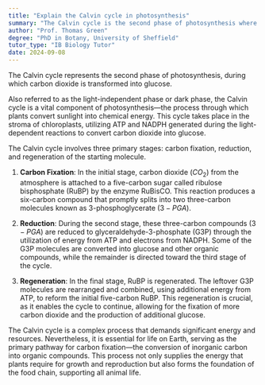 ```yaml
---
title: "Explain the Calvin cycle in photosynthesis"
summary: "The Calvin cycle is the second phase of photosynthesis where carbon dioxide is converted into glucose."
author: "Prof. Thomas Green"
degree: "PhD in Botany, University of Sheffield"
tutor_type: "IB Biology Tutor"
date: 2024-09-08
---
```


The Calvin cycle represents the second phase of photosynthesis, during which carbon dioxide is transformed into glucose.

Also referred to as the light-independent phase or dark phase, the Calvin cycle is a vital component of photosynthesis—the process through which plants convert sunlight into chemical energy. This cycle takes place in the stroma of chloroplasts, utilizing ATP and NADPH generated during the light-dependent reactions to convert carbon dioxide into glucose.

The Calvin cycle involves three primary stages: carbon fixation, reduction, and regeneration of the starting molecule. 

1. **Carbon Fixation**: In the initial stage, carbon dioxide ($CO_2$) from the atmosphere is attached to a five-carbon sugar called ribulose bisphosphate (RuBP) by the enzyme RuBisCO. This reaction produces a six-carbon compound that promptly splits into two three-carbon molecules known as 3-phosphoglycerate ($3-PGA$).

2. **Reduction**: During the second stage, these three-carbon compounds ($3-PGA$) are reduced to glyceraldehyde-3-phosphate (G3P) through the utilization of energy from ATP and electrons from NADPH. Some of the G3P molecules are converted into glucose and other organic compounds, while the remainder is directed toward the third stage of the cycle.

3. **Regeneration**: In the final stage, RuBP is regenerated. The leftover G3P molecules are rearranged and combined, using additional energy from ATP, to reform the initial five-carbon RuBP. This regeneration is crucial, as it enables the cycle to continue, allowing for the fixation of more carbon dioxide and the production of additional glucose.

The Calvin cycle is a complex process that demands significant energy and resources. Nevertheless, it is essential for life on Earth, serving as the primary pathway for carbon fixation—the conversion of inorganic carbon into organic compounds. This process not only supplies the energy that plants require for growth and reproduction but also forms the foundation of the food chain, supporting all animal life.
    